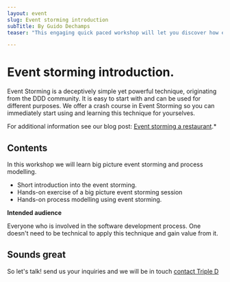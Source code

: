 ```yaml
---
layout: event
slug: Event storming introduction
subTitle: By Guido Dechamps
teaser: "This engaging quick paced workshop will let you discover how event storming works."

---
```


# Event storming introduction.

Event Storming is a deceptively simple yet powerful technique, originating from the DDD community. It is easy to start with and can be used for different purposes. We offer a crash course in Event Storming so you can immediately start using and learning this technique for yourselves. 

For additional information see our blog post: [Event storming a restaurant](../09/04/2019/event-storming-a-restaurant/).*

## Contents

In this workshop we will learn big picture event storming and process modelling.

+ Short introduction into the event storming.
+ Hands-on exercise of a big picture event storming session
+ Hands-on process modelling using event storming.

**Intended audience**

Everyone who is involved in the software development process. One doesn't need to be technical to apply this technique and gain value from it. 


## Sounds great

So let's talk! send us your inquiries and we will be in touch 
[contact Triple D](/contact/)
